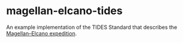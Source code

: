 # magellan-elcano-tides
An example implementation of the TIDES Standard that describes the [Magellan–Elcano expedition](https://en.wikipedia.org/wiki/Magellan_expedition).
